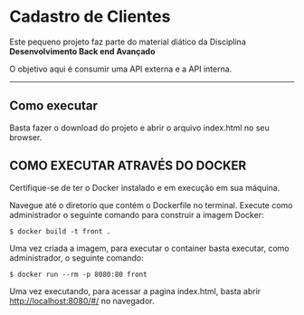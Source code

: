 # Cadastro de Clientes

Este pequeno projeto faz parte do material diático da Disciplina **Desenvolvimento Back end Avançado** 

O objetivo aqui é consumir uma API externa e a API interna.

---
## Como executar

Basta fazer o download do projeto e abrir o arquivo index.html no seu browser.

## COMO EXECUTAR ATRAVÉS DO DOCKER

Certifique-se de ter o Docker instalado e em execução em sua máquina.

Navegue até o diretorio que contém o Dockerfile no terminal. Execute como administrador o seguinte comando para construir a imagem Docker:

```
$ docker build -t front .
```

Uma vez criada a imagem, para executar o container basta executar, como administrador, o seguinte comando:

```
$ docker run --rm -p 8080:80 front
```

Uma vez executando, para acessar a pagina index.html, basta abrir [http://localhost:8080/#/](http://localhost:8080/#/) no navegador.
